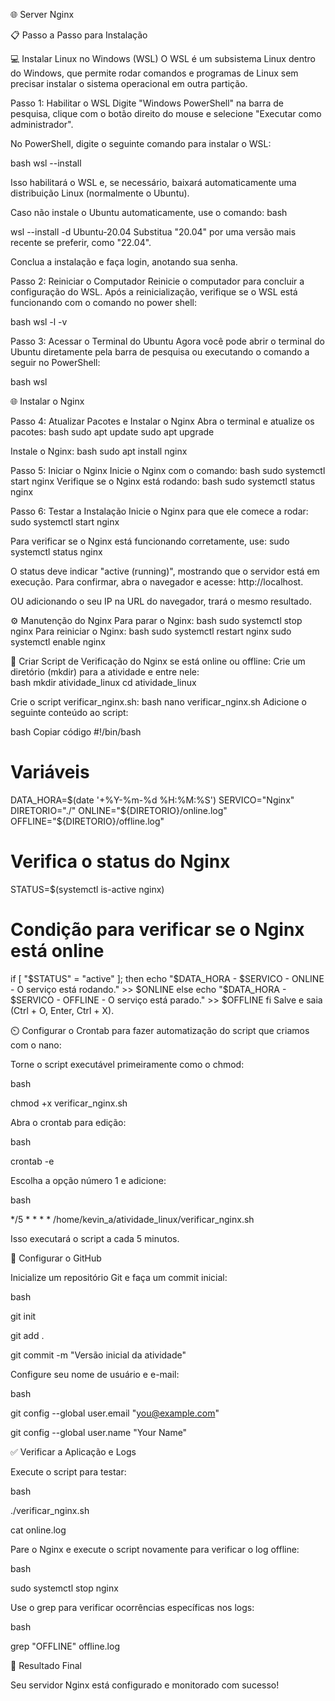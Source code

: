 🌐 Server Nginx

📋 Passo a Passo para Instalação

💻 Instalar Linux no Windows (WSL)
O WSL é um subsistema Linux dentro do Windows, que permite rodar comandos e programas de Linux sem precisar instalar o sistema operacional em outra partição.

Passo 1: Habilitar o WSL
Digite "Windows PowerShell" na barra de pesquisa, clique com o botão direito do mouse e selecione "Executar como administrador".

No PowerShell, digite o seguinte comando para instalar o WSL:

bash
wsl --install

Isso habilitará o WSL e, se necessário, baixará automaticamente uma distribuição Linux (normalmente o Ubuntu).

Caso não instale o Ubuntu automaticamente, use o comando:
bash

wsl --install -d Ubuntu-20.04
Substitua "20.04" por uma versão mais recente se preferir, como "22.04".

Conclua a instalação e faça login, anotando sua senha.

Passo 2: Reiniciar o Computador
Reinicie o computador para concluir a configuração do WSL. Após a reinicialização, verifique se o WSL está funcionando com o comando no power shell:

bash
wsl -l -v

Passo 3: Acessar o Terminal do Ubuntu
Agora você pode abrir o terminal do Ubuntu diretamente pela barra de pesquisa ou executando o comando a seguir no PowerShell:

bash
wsl

🌐 Instalar o Nginx

Passo 4: Atualizar Pacotes e Instalar o Nginx
Abra o terminal e atualize os pacotes:
bash
sudo apt update
sudo apt upgrade

Instale o Nginx:
bash
sudo apt install nginx

Passo 5: Iniciar o Nginx
Inicie o Nginx com o comando:
bash
sudo systemctl start nginx
Verifique se o Nginx está rodando:
bash
sudo systemctl status nginx

Passo 6: Testar a Instalação
Inicie o Nginx para que ele comece a rodar:
sudo systemctl start nginx

Para verificar se o Nginx está funcionando corretamente, use:
sudo systemctl status nginx

O status deve indicar "active (running)", mostrando que o servidor está em execução. Para confirmar, abra o navegador e acesse: http://localhost.

OU adicionando o seu IP na URL do navegador, trará o mesmo resultado.

⚙️ Manutenção do Nginx
Para parar o Nginx:
bash
sudo systemctl stop nginx
Para reiniciar o Nginx:
bash
sudo systemctl restart nginx
sudo systemctl enable nginx

📝 Criar Script de Verificação do Nginx se está online ou offline:
Crie um diretório (mkdir) para a atividade e entre nele:    
bash
mkdir atividade_linux
cd atividade_linux

Crie o script verificar_nginx.sh:
    bash
    nano verificar_nginx.sh
    Adicione o seguinte conteúdo ao script:

bash
Copiar código
#!/bin/bash
# Variáveis
DATA_HORA=$(date '+%Y-%m-%d %H:%M:%S')
SERVICO="Nginx"
DIRETORIO="./"
ONLINE="${DIRETORIO}/online.log"
OFFLINE="${DIRETORIO}/offline.log"

# Verifica o status do Nginx
STATUS=$(systemctl is-active nginx)

# Condição para verificar se o Nginx está online
if [ "$STATUS" = "active" ]; then
    echo "$DATA_HORA - $SERVICO - ONLINE - O serviço está rodando." >> $ONLINE
else
    echo "$DATA_HORA - $SERVICO - OFFLINE - O serviço está parado." >> $OFFLINE
fi
Salve e saia (Ctrl + O, Enter, Ctrl + X).

⏲️ Configurar o Crontab para fazer automatização do script que criamos com o nano:

Torne o script executável primeiramente como o chmod:

bash

chmod +x verificar_nginx.sh

Abra o crontab para edição:

bash

crontab -e

Escolha a opção número 1 e adicione:

bash

*/5 * * * * /home/kevin_a/atividade_linux/verificar_nginx.sh

Isso executará o script a cada 5 minutos.

🔗 Configurar o GitHub

Inicialize um repositório Git e faça um commit inicial:

bash

git init

git add .

git commit -m "Versão inicial da atividade"

Configure seu nome de usuário e e-mail:

bash

git config --global user.email "you@example.com"

git config --global user.name "Your Name"

✅ Verificar a Aplicação e Logs

Execute o script para testar:

bash

./verificar_nginx.sh

cat online.log

Pare o Nginx e execute o script novamente para verificar o log offline:

bash

sudo systemctl stop nginx

Use o grep para verificar ocorrências específicas nos logs:

bash

grep "OFFLINE" offline.log

🎉 Resultado Final

Seu servidor Nginx está configurado e monitorado com sucesso!

